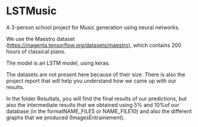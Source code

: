 # LSTMusic
A 3-person school project for Music generation using neural networks. 

We use the Maestro dataset (https://magenta.tensorflow.org/datasets/maestro), which contains 200 hours of classical piano. 

The model is an LSTM model, using keras.

The datasets are not present here because of their size.
There is also the project report that will help you understand how we came up with our results.

In the folder Resultats, you will find the final results of our predictions, but also the intermediate results that we obtained using 5% and 10%of our database (in the formatNAME_FILE5 or NAME_FILE10) and also the different graphs that we produced (ImagesEntrainement).
